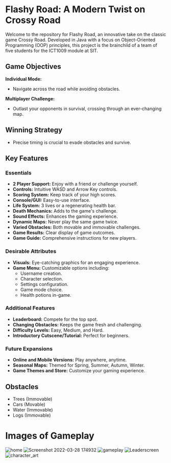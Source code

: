# Flashy Road: A Modern Twist on Crossy Road

Welcome to the repository for Flashy Road, an innovative take on the classic game Crossy Road. Developed in Java with a focus on Object-Oriented Programming (OOP) principles, this project is the brainchild of a team of five students for the ICT1009 module at SIT.

## Game Objectives

**Individual Mode:**
- Navigate across the road while avoiding obstacles.

**Multiplayer Challenge:**
- Outlast your opponents in survival, crossing through an ever-changing map.

## Winning Strategy

- Precise timing is crucial to evade obstacles and survive.

## Key Features

### Essentials

- **2 Player Support:** Enjoy with a friend or challenge yourself.
- **Controls:** Intuitive WASD and Arrow Key controls.
- **Scoring System:** Keep track of your high scores.
- **Console/GUI:** Easy-to-use interface.
- **Life System:** 3 lives or a regenerating health bar.
- **Death Mechanics:** Adds to the game's challenge.
- **Sound Effects:** Enhances the gaming experience.
- **Dynamic Maps:** Never play the same game twice.
- **Varied Obstacles:** Both movable and immovable challenges.
- **Game Results:** Clear display of game outcomes.
- **Game Guide:** Comprehensive instructions for new players.

### Desirable Attributes

- **Visuals:** Eye-catching graphics for an engaging experience.
- **Game Menu:** Customizable options including:
  - Username creation.
  - Character selection.
  - Settings configuration.
  - Game mode choice.
  - Health potions in-game.

### Additional Features

- **Leaderboard:** Compete for the top spot.
- **Changing Obstacles:** Keeps the game fresh and challenging.
- **Difficulty Levels:** Easy, Medium, and Hard.
- **Introductory Cutscene/Tutorial:** Perfect for beginners.

### Future Expansions

- **Online and Mobile Versions:** Play anywhere, anytime.
- **Seasonal Maps:** Themed for Spring, Summer, Autumn, Winter.
- **Game Themes and Store:** Customize your gaming experience.

## Obstacles

- Trees (Immovable)
- Cars (Movable)
- Water (Immovable)
- Logs (Immovable)

# Images of Gameplay
![home](https://github.com/asifexplore/Flashy-Road/assets/17755848/ca766b14-adba-4a71-bab1-7ebb6061147a)
![Screenshot 2022-03-28 174932](https://github.com/asifexplore/Flashy-Road/assets/17755848/f84372c8-945a-4686-975c-21bbc53c187b)
![gameplay](https://github.com/asifexplore/Flashy-Road/assets/17755848/d32c0337-2594-4f22-8902-13780113bb25)
![Leaderscreen](https://github.com/asifexplore/Flashy-Road/assets/17755848/4f1ea8f3-4ec7-4388-bd0c-2877b8637db5)
![character_art](https://github.com/asifexplore/Flashy-Road/assets/17755848/984aa1db-4648-4610-906d-2c60de4ad64b)


